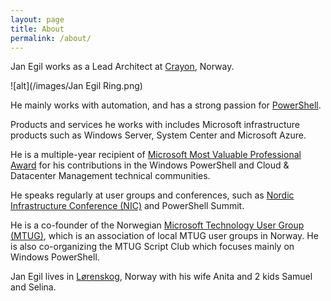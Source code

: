 ```yaml
---
layout: page
title: About
permalink: /about/
---
```


Jan Egil works as a Lead Architect at [Crayon](https://www.crayon.com), Norway.

![alt](/images/Jan Egil Ring.png)

He mainly works with automation, and has a strong passion for [PowerShell](https://msdn.microsoft.com/en-us/powershell). 

Products and services he works with includes Microsoft infrastructure products such as Windows Server, System Center and Microsoft Azure.

He is a multiple-year recipient of [Microsoft Most Valuable Professional Award](https://mvp.microsoft.com/en-us/PublicProfile/4030604?fullName=Jan%20Egil%20%20Ring) for his contributions in the Windows PowerShell and Cloud & Datacenter Management technical communities.

He speaks regularly at user groups and conferences, such as [Nordic Infrastructure Conference (NIC)](http://www.nicconf.com) and PowerShell Summit.

He is a co-founder of the Norwegian [Microsoft Technology User Group (MTUG)](http://www.mtug.no), which is an association of local MTUG user groups in Norway. He is also co-organizing the MTUG Script Club which focuses mainly on Windows PowerShell.

Jan Egil lives in [Lørenskog](https://en.wikipedia.org/wiki/L%C3%B8renskog), Norway with his wife Anita and 2 kids Samuel and Selina.